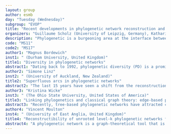 ```yaml
---
layout: group
author: esmb
day: "Tuesday (Wednesday)"
subgroup: "EVOP"
title: "Recent developments in phylogenetic network reconstruction and beyond"
organizers: "Guillaume Scholz (University of Leipzig, Germany), Katharina Huber (University of East Anglia, United Kingdom)"
description: "Phylogenetic is a burgeoning area at the interface between Mathematics (incl Computer Science and Probability Theory) and Molecular Biology concerned with developing mathematical methodology and algorithms to help understand molecular evolution. Although it has been around for some time resulting in numerous deep and beautiful mathematical results the vast amounts of data generated by current sequencing methods have given rise to some exciting new questions. These concern in particular the area of phylogenetic network reconstruction. Such a structure naturally generalises the notion of a phylogenetic tree by allowing for cycles to help accommodate reticulate evolutionary processes such as recombination which is of relevance for understanding virus evolution (e.g. Covid-19). The minisymposium will bring together researcher at various levels of the academic career spectrum to discuss recent developments in phylogenetic network reconstruction and beyond."
code: "MS11"
code2: "MS17"
author1: "Magnus Bordewich"
inst1: " (Durham University, United Kingdom)"
title1: "Diversity in phylogenetic networks"
abstract1: "Dating back to 1992, phylogenetic diversity (PD) is a prominent quantitative tool for measuring the biodiversity of a collection of species. This measure is based on the evolutionary distance among the species in the collection. Loosely speaking, if T is a phylogenetic tree whose leaf set X represents a set of species and whose edges have real-valued lengths (weights), then the PD score of a subset S of X is the sum of the weights of the edges of the minimal subtree of T connecting the species in S. In this talk we will discuss recent work on extending this concept from phylogenetic trees to phylogenetic networks and consider the computational complexity of the associated optimisation problems."
author2: "Simone Linz"
inst2: " (University of Auckland, New Zealand)"
title2: "Superfluous arcs in phylogenetic networks"
abstract2: "The last 15 years have seen a shift from the reconstruction of phylogenetic trees towards phylogenetic networks. The latter not only capture speciation events but also evolutionary processes such as hybridization and lateral gene transfer that cannot be explained by a single phylogenetic tree. Nevertheless, since the evolutionary history of a single gene or short DNA fragment is, in most cases, correctly described by a tree, the set of phylogenetic trees that are embedded in a network continue to be of recurring interest. For example, to score a phylogenetic network in a maximum parsimony or likelihood framework, one often scores each embedded tree instead of the network directly. In practice this often comes down to scoring a multiset of embedded trees whose size is exponential in the number of reticulations in the network. In this talk, we introduce the notion of a non-essential arc of a phylogenetic network N which is an arc whose deletion from N results in a phylogenetic network N’ whose set of embedded trees is equal to that of N.  We investigate the class of tree-child networks and characterize which arcs are non-essential. This characterization is based on a  family of directed graphs. Moreover, we show that identifying non-essential arcs in a tree-child network takes time that is polynomial in the number of leaves of the network."
author3: "Kristina Wicke"
inst3: " (The Ohio State University, United States of America)"
title3: "Linking phylogenetics and classical graph theory: edge-based phylogenetic networks and their relation to GSP graphs"
abstract3: "Recently, tree-based phylogenetic networks have attracted considerable attention in the literature. Roughly speaking, these networks can be constructed from a phylogenetic tree by inserting additional edges. However, in general, it is an NP-completeproblem to decide whether an unrooted phylogenetic network is tree-based or not. In this talk, I will introduce a class of unrooted networks, namely edge-based networks, that are necessarily tree-based and can be recognized in linear time. Surprisingly, the class of edge-based networks is closely related to a well-known family of graphs in classical graph theory, the class of generalized series-parallel (GSP) graphs, and I will explore this relationship in full detail."
author4: "Vincent Moulton"
inst4: " (University of East Anglia, United Kingdom)"
title4: "Reconstructibility of unrooted level-k phylogenetic networks from distances"
abstract4: "A phylogenetic network is a graph-theoretical tool that is used by biologists to represent the evolutionary history of a collection of species. One potential way of constructing such networks is via a distance-based approach, where one is asked to find a phylogenetic network that in some way represents a given distance matrix, which gives information on the evolutionary distances between present-day taxa. In this talk, we consider the following question. For which k are unrooted, edge-weighted level-k networks uniquely determined by their distance matrices? We consider this question for shortest distances as well as for the case that the multisets of all distances is given."
---
```

